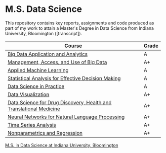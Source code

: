 # M.S. Data Science

This repository contains key reports, assignments and code produced as part of my work to attain a Master's Degree in Data Science from Indiana University, Bloomington ([transcript]).

| Course  | Grade |
|---|---|
| [Big Data Application and Analytics](https://github.com/csathler/Masters-Data-Science/tree/master/Big-Data-Apps-and-Analytics) | A |
| [Management, Access, and Use of Big Data](https://github.com/csathler/Masters-Data-Science/tree/master/Management-Access-Use-of-Big-Data)  |   A+  |
| [Applied Machine Learning](https://github.com/csathler/Masters-Data-Science/tree/master/Applied-Machine-Learning)  |  A  |
| [Statistical Analysis for Effective Decision Making](https://github.com/csathler/Masters-Data-Science/tree/master/Stats-for-Effective-Decision-Making) | A |
| [Data Science in Practice](https://github.com/csathler/Masters-Data-Science/tree/master/Data-Science-in-Practice)  |  A  |
| [Data Visualization](https://github.com/csathler/Masters-Data-Science/tree/master/Data-Visualization) | A+ |
| [Data Science for Drug Discovery, Health and Translational Medicine](https://github.com/csathler/Masters-Data-Science/tree/master/Data-Science-for-Health-Informatics) |  A+  |
| [Neural Networks for Natural Language Processing](https://github.com/csathler/Masters-Data-Science/tree/master/Neural-Nets-for-NLP) | A+ | 
| [Time Series Analysis](https://github.com/csathler/Masters-Data-Science/tree/master/Time-Series-Analysis)  | A+ |
| [Nonparametrics and Regression](https://github.com/csathler/Masters-Data-Science/tree/master/Nonparametrics-and-Regression) | A+ |


[M.S. in Data Science at Indiana University, Bloomington](https://datascience.indiana.edu/programs/ms-data-science-online.html)

